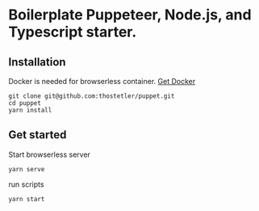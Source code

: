 # Boilerplate Puppeteer, Node.js, and Typescript starter.

## Installation
Docker is needed for browserless container.  [Get Docker](https://docs.docker.com/get-docker/)
```
git clone git@github.com:thostetler/puppet.git
cd puppet
yarn install
```

## Get started

Start browserless server
```
yarn serve
```

run scripts
```
yarn start
```
